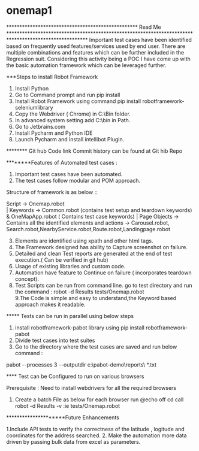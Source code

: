 # onemap1

************************************************** Read Me ******************************************************************************************************
Important test cases have been identified based on frequently used features/services used by end user. There are multiple combinations and features which can be 
further included in the Regression suit. Considering this activity being a POC I have come up with the basic automation framework which can be leveraged further.


***Steps to install Robot Framework

1. Install Python
2. Go to Command prompt and run pip install
3. Install Robot Framework using command pip install robotframework-seleniumlibrary
4. Copy the Webdriver ( Chrome) in C:\Bin folder.
5. In advanced system setting add C:\bin in Path.
6. Go to Jetbrains.com
7. Install Pycharm and Python IDE
8. Launch Pycharm and install intellibot Plugin.

******** Git hub Code link 
Commit history can be found at Git hib Repo


********Features of Automated test cases :

1. Important test cases have been automated.
2. The test cases follow modular and POM approach.

Structure of framework is as below ::

Script -> Onemap.robot                                              
	|
Keywords -> Common.robot  (contains test setup and teardown keywords)  & 	OneMapApp.robot ( Contains test case keywords)
	|
Page Objects -> Contains all the identified elements and actions -> Carousel.robot, Search.robot,NearbyService.robot,Route.robot,Landingpage.robot

3. Elements are identified using xpath and other html tags.
4. The Framework designed has ability to Capture screenshot on failure.
5. Detailed and clean Test reports are generated at the end of test execution.( Can be verified in git hub)
6. Usage of existing libraries and custom code.
7. Automation have feature to Continue on failure ( incorporates teardown concept).
8. Test Scripts can be run from command line. go to test directory and run the command : robot -d Results tests/Onemap.robot  
9.The Code is simple and easy to understand,the Keyword based approach makes it readable.



***** Tests can be run in parallel using below steps 

1. install robotframework-pabot library using pip install robotframework-pabot
2. Divide test cases into test suites
3. Go to the directory where the test cases are saved and run below command : 

pabot --processes 3   --outputdir c:\pabot-demo\reports\    *.txt



**** Test can be Configured to run on various browsers

Prerequisite : Need to install webdrivers for all the required browsers

1. Create a batch File as below for each browser run
@echo off
cd <test script location>
call robot -d Results -v <varname>:ie tests/Onemap.robot

*********************Future Enhancements

1.Include API tests to verify the correctness of the latitude , logitude and coordinates for the address searched.
2. Make the automation more data driven by passing bulk data from excel as parameters.





